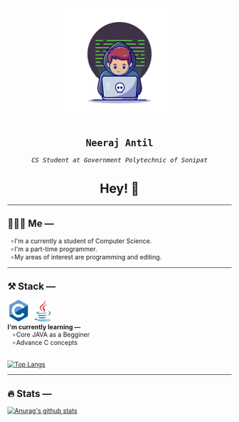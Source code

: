 <div align='center'>
  <img src='https://github.com/Neeraj-Antil/Neeraj-Antil/blob/home/Programmer.png' height='250px' width='250px' />
</div>
<pre align='center'><h2>Neeraj Antil</h2><i>CS Student at Government Polytechnic of Sonipat</i>
</pre>
<h1 align='center'>Hey! 👋</h1>
<hr>

## 👨🏻‍💻 Me —
  &nbsp;&nbsp;৹ I'm a currently a student of Computer Science.<br>
  &nbsp;&nbsp;৹ I'm a part-time programmer.<br>
  &nbsp;&nbsp;৹ My areas of interest are programming and editing.<br>
<hr>

## ⚒️ Stack —
  <div>
    <img src='https://github.com/devicons/devicon/blob/master/icons/c/c-original.svg' height = '50px' width = '50px'>
  <!--  <img src='https://github.com/devicons/devicon/blob/master/icons/python/python-original.svg' height = '50px' width = '50px'> -->
    <img src='https://github.com/devicons/devicon/blob/master/icons/java/java-original.svg' height = '50px' width = '50px'>
  </div>
  <b>I'm currently learning —</b><br>
 &nbsp;&nbsp; ৹ Core JAVA as a Begginer<br>
 &nbsp;&nbsp; ৹ Advance C concepts<br><br>
  
  
[![Top Langs](https://github-readme-stats.vercel.app/api/top-langs/?username=Neeraj-Antil&layout=compact&theme=dark)](https://github.com/anuraghazra/github-readme-stats)

<hr>

## 🔥 Stats —

[![Anurag's github stats](https://github-readme-stats.vercel.app/api?username=Neeraj-Antil&theme=dark)](https://github.com/anuraghazra/github-readme-stats)
